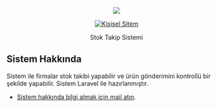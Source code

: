 <p align="center"><img src="http://ahmeteminsit.com/uploads/photos/logo.png"></p>

<p align="center">
<a href="http://www.ahmeteminsit"><img src="http://ahmeteminsit.com/uploads/photos/logo.png" alt="Kişisel Sitem"></a><br/>
<p align="center">Stok Takip Sistemi</p>
</p>

## Sistem Hakkında

Sistem ile firmalar stok takibi yapabilir ve ürün gönderimini kontrollü bir şekilde yapabilir.
Sistem Laravel ile hazırlanmıştır.

- [Sistem hakkında bilgi almak için mail atın](https://mailto:sitahmetemin@gmail.com?Subject=Stok%20Takip%20Sistemi%20Hakkında).
